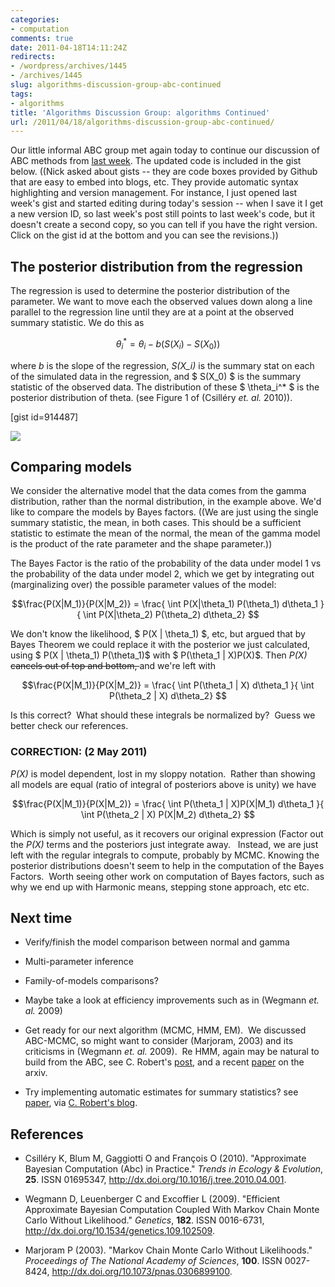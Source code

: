 ```yaml
---
categories:
- computation
comments: true
date: 2011-04-18T14:11:24Z
redirects:
- /wordpress/archives/1445
- /archives/1445
slug: algorithms-discussion-group-abc-continued
tags:
- algorithms
title: 'Algorithms Discussion Group: algorithms Continued'
url: /2011/04/18/algorithms-discussion-group-abc-continued/
---
```


Our little informal ABC group met again today to continue our discussion of ABC methods from [last week](http://www.carlboettiger.info/archives/1397).  The updated code is included in the gist below. ((Nick asked about gists -- they are code boxes provided by Github that are easy to embed into blogs, etc.  They provide automatic syntax highlighting and version management.  For instance, I just opened last week's gist and started editing during today's session -- when I save it I get a new version ID, so last week's post still points to last week's code, but it doesn't create a second copy, so you can tell if you have the right version.  Click on the gist id at the bottom and you can see the revisions.))


## The posterior distribution from the regression


The regression is used to determine the posterior distribution of the parameter.  We want to move each the observed values down along a line parallel to the regression line until they are at a point at the observed summary statistic.  We do this as

$$\theta_i^* = \theta_i - b(S(X_i) - S(X_0)) $$

where _b_ is the slope of the regression, _S(X_i)_ is the summary stat on each of the simulated data in the regression, and $ S(X_0) $ is the summary statistic of the observed data.  The distribution of these $ \theta_i^* $ is the posterior distribution of theta. (see Figure 1 of (Csilléry _et. al._ 2010)).

[gist id=914487]

![]( http://farm6.staticflickr.com/5070/5632508759_0e1c988444_o.png )



## Comparing models


We consider the alternative model that the data comes from the gamma distribution, rather than the normal distribution, in the example above.  We'd like to compare the models by Bayes factors.  ((We are just using the single summary statistic, the mean, in both cases. This should be a sufficient statistic to estimate the mean of the normal, the mean of the gamma model is the product of the rate parameter and the shape parameter.))

The Bayes Factor is the ratio of the probability of the data under model 1 vs the probability of the data under model 2, which we get by integrating out (marginalizing over) the possible parameter values of the model:

$$\frac{P(X|M_1)}{P(X|M_2)} = \frac{ \int P(X|\theta_1) P(\theta_1) d\theta_1 }{ \int P(X|\theta_2) P(\theta_2) d\theta_2} $$

We don't know the likelihood, $ P(X | \theta_1) $, etc, but argued that by Bayes Theorem we could replace it with the posterior we just calculated, using $ P(X | \theta_1) P(\theta_1)$ with $ P(\theta_1 | X)P(X)$.  Then _P(X)_ <del>cancels out of top and bottom, </del>and we're left with

$$\frac{P(X|M_1)}{P(X|M_2)} = \frac{ \int P(\theta_1 | X)  d\theta_1 }{ \int P(\theta_2 | X) d\theta_2} $$

Is this correct?  What should these integrals be normalized by?  Guess we better check our references.


### CORRECTION: (2 May 2011)


_P(X)_ is model dependent, lost in my sloppy notation.  Rather than showing all models are equal (ratio of integral of posteriors above is unity) we have

$$\frac{P(X|M_1)}{P(X|M_2)} = \frac{ \int P(\theta_1 | X)P(X|M_1)  d\theta_1 }{ \int P(\theta_2 | X) P(X|M_2) d\theta_2} $$

Which is simply not useful, as it recovers our original expression (Factor out the _P(X)_ terms and the posteriors just integrate away.   Instead, we are just left with the regular integrals to compute, probably by MCMC. Knowing the posterior distributions doesn't seem to help in the computation of the Bayes Factors.  Worth seeing other work on computation of Bayes factors, such as why we end up with Harmonic means, stepping stone approach, etc etc.










## Next time





	
  * Verify/finish the model comparison between normal and gamma

	
  * Multi-parameter inference

	
  * Family-of-models comparisons?

	
  * Maybe take a look at efficiency improvements such as in (Wegmann _et. al._ 2009)

	
  * Get ready for our next algorithm (MCMC, HMM, EM).  We discussed ABC-MCMC, so might want to consider (Marjoram, 2003) and its criticisms in (Wegmann _et. al._ 2009).  Re HMM, again may be natural to build from the ABC, see C. Robert's [post](http://xianblog.wordpress.com/2011/04/19/abc-convergence-for-hmms/), and a recent [paper](http://arxiv.org/abs/1103.5399) on the arxiv.

	
  * Try implementing automatic estimates for summary statistics? see [paper](http://arxiv.org/abs/1004.1112), via [C. Robert's blog](http://xianblog.wordpress.com/2011/04/18/semi-automatic-abc-revised/).



## References


- Csilléry K, Blum M, Gaggiotti O and François O (2010).
"Approximate Bayesian Computation (Abc) in Practice."
*Trends in Ecology &amp; Evolution*, **25**.
ISSN 01695347, <a href="http://dx.doi.org/10.1016/j.tree.2010.04.001">http://dx.doi.org/10.1016/j.tree.2010.04.001</a>.

- Wegmann D, Leuenberger C and Excoffier L (2009).
"Efficient Approximate Bayesian Computation Coupled With Markov Chain Monte Carlo Without Likelihood."
*Genetics*, **182**.
ISSN 0016-6731, <a href="http://dx.doi.org/10.1534/genetics.109.102509">http://dx.doi.org/10.1534/genetics.109.102509</a>.

- Marjoram P (2003).
"Markov Chain Monte Carlo Without Likelihoods."
*Proceedings of The National Academy of Sciences*, **100**.
ISSN 0027-8424, <a href="http://dx.doi.org/10.1073/pnas.0306899100">http://dx.doi.org/10.1073/pnas.0306899100</a>.
